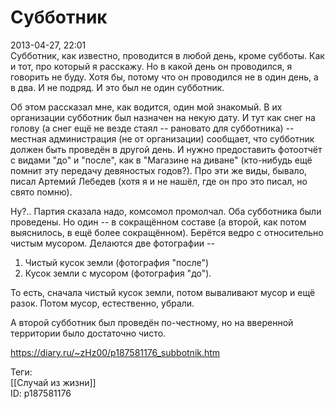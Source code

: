 Субботник
==========

   
 2013-04-27, 22:01   
  Субботник, как известно, проводится в любой день, кроме субботы. Как и тот, про который я расскажу. Но в какой день он проводился, я говорить не буду. Хотя бы, потому что он проводился не в один день, а в два. И не подряд. И это был не один субботник.   
   
 Об этом рассказал мне, как водится, один мой знакомый. В их организации субботник был назначен на некую дату. И тут как снег на голову (а снег ещё не везде стаял -- рановато для субботника) -- местная администрация (не от организации) сообщает, что субботник должен быть проведён в другой день. И нужно предоставить фотоотчёт с видами "до" и "после", как в "Магазине на диване" (кто-нибудь ещё помнит эту передачу девяностых годов?). Про эти же виды, бывало, писал Артемий Лебедев (хотя я и не нашёл, где он про это писал, но свято помню).   
   
 Ну?.. Партия сказала надо, комсомол промолчал. Оба субботника были проведены. Но один -- в сокращённом составе (а второй, как потом выяснилось, в ещё более сокращённом). Берётся ведро с относительно чистым мусором. Делаются две фотографии --   
   
 1. Чистый кусок земли (фотография "после")   
 2. Кусок земли с мусором (фотография "до").   
   
 То есть, сначала чистый кусок земли, потом вываливают мусор и ещё разок. Потом мусор, естественно, убрали.   
   
 А второй субботник был проведён по-честному, но на вверенной территории было достаточно чисто.   
    
 <https://diary.ru/~zHz00/p187581176_subbotnik.htm>   
   
 Теги:   
 [[Случай из жизни]]   
 ID: p187581176